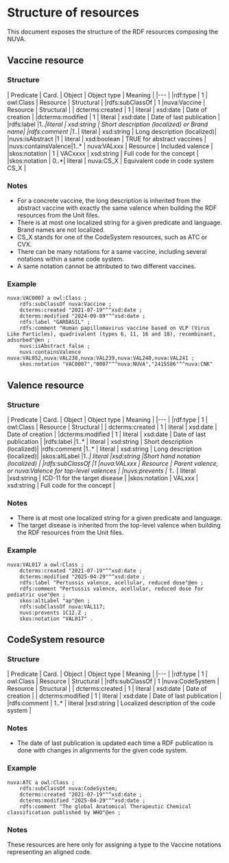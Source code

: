 # Structure of resources #
This document exposes the structure of the RDF resources composing the NUVA.

## Vaccine resource ##
### Structure ###
| Predicate | Card. | Object | Object type |  Meaning |
|--- |
|rdf:type | 1 | owl:Class | Resource | Structural |
|rdfs:subClassOf | 1 |nuva:Vaccine | Resource | Structural |
| dcterms:created | 1 | literal | xsd:date | Date of creation |
|dcterms:modified | 1 | literal | xsd:date | Date of last publication |
|rdfs:label |1..*|literal | xsd:string | Short description (localized) or Brand name|
|rdfs:comment |1..*| literal | xsd:string | Long description (localized)|
|nuvs:isAbstract |1 | literal | xsd:boolean | TRUE for abstract vaccines |
|nuvs:containsValence|1..* | nuva:VALxxx | Resource | Included valence |
|skos:notation | 1 | VACxxxx | xsd:string | Full code for the concept |
|skos:notation | 0..*| literal | nuva:CS_X | Equivalent code in code system CS_X | 

### Notes ###
- For a concrete vaccine, the long description is inherited from the abstract vaccine with exactly the same valence when building the RDF resources from the Unit files.
- There is at most one localized string for a given predicate and language. Brand names are not localized.
- CS_X stands for one of the CodeSystem resources, such as ATC or CVX.
- There can be many notations for a same vaccine, including several notations within a same code system.
- A same notation cannot be attributed to two different vaccines.
### Example ###
```
nuva:VAC0007 a owl:Class ;
    rdfs:subClassOf nuva:Vaccine ;
    dcterms:created "2021-07-19"^^xsd:date ;
    dcterms:modified "2024-09-09"^^xsd:date ;
    rdfs:label "GARDASIL" ;
    rdfs:comment "Human papillomavirus vaccine based on VLP (Virus Like Particles), quadrivalent (types 6, 11, 16 and 18), recombinant, adsorbed"@en ;
    nuvs:isAbstract false ;
    nuvs:containsValence nuva:VAL052,nuva:VAL238,nuva:VAL239,nuva:VAL240,nuva:VAL241 ;
    skos:notation "VAC0007","0007"^^nuva:NUVA","2415586"^^nuva:CNK"
```
## Valence resource ##
### Structure ###
| Predicate | Card. | Object | Object type |  Meaning |
|--- |
|rdf:type | 1 | owl:Class | Resource | Structural |
| dcterms:created | 1 | literal | xsd:date | Date of creation |
|dcterms:modified | 1 | literal | xsd:date | Date of last publication |
|rdfs:label |1..* | literal | xsd:string | Short description (localized)|
|rdfs:comment |1..* | literal | xsd:string | Long description (localized)|
|skos:altLabel |1..*| literal |xsd:string |Short hand notation (localized) |
|rdfs:subClassOf |1 |nuva:VALxxx | Resource | Parent valence, or nuva:Valence for top-level valences |
|nuvs:prevents | 1..* | literal |xsd:string | ICD-11 for the target disease |
|skos:notation | VALxxx | xsd:string | Full code for the concept |

### Notes ###
- There is at most one localized string for a given predicate and language.
- The target disease is inherited from the top-level valence when building the RDF resources from the Unit files.

### Example ###
```
nuva:VAL017 a owl:Class ;
    dcterms:created "2021-07-19"^^xsd:date ;
    dcterms:modified "2025-04-29"^^xsd:date ;
    rdfs:label "Pertussis valence, acellular, reduced dose"@en ;
    rdfs:comment "Pertussis valence, acellular, reduced dose for pediatric use"@en ;
    skos:altLabel "ap"@en ;
    rdfs:subClassOf nuva:VAL117;
    nuvs:prevents 1C12.Z ;
    skos:notation "VAL017" .
```
## CodeSystem resource ##
### Structure ###
| Predicate | Card. | Object | Object type |  Meaning |
|--- |
|rdf:type | 1 | owl:Class | Resource | Structural |
|rdfs:subClassOf | 1 |nuva:CodeSystem | Resource | Structural |
| dcterms:created | 1 | literal | xsd:date | Date of creation |
| dcterms:modified | 1 | literal | xsd:date | Date of last publication |
|rdfs:comment | 1..* | literal |xsd:string | Localized description of the code system |

### Notes ###
- The date of last publication is updated each time a RDF publication is done with changes in alignments for the given code system.

### Example ###
```
nuva:ATC a owl:Class ;
    rdfs:subClassOf nuva:CodeSystem;
    dcterms:created "2021-07-19"^^xsd:date ;
    dcterms:modified "2025-04-29"^^xsd:date ;
    rdfs:comment "The global Anatomical Therapeutic Chemical classification published by WHO"@en ;
```
### Notes ###
These resources are here only for assigning a type to the Vaccine notations representing an aligned code.

